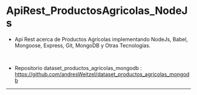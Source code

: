 # ApiRest_ProductosAgricolas_NodeJs

* Api Rest acerca de Productos Agrícolas implementando NodeJs, Babel, Mongoose, Express, Git, MongoDB y Otras Tecnologías.

</br>


* Repositorio dataset_productos_agricolas_mongodb : https://github.com/andresWeitzel/dataset_productos_agricolas_mongodb


<hr>


